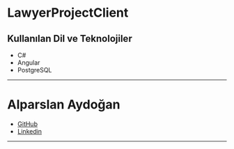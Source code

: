 # LawyerProjectClient

## Kullanılan Dil ve Teknolojiler
* C#
* Angular
* PostgreSQL
***

# Alparslan Aydoğan
- [GitHub](https://github.com/Alparslan524)
- [Linkedin](https://www.linkedin.com/in/alparslan-aydoğan-6038771bb/)
***
